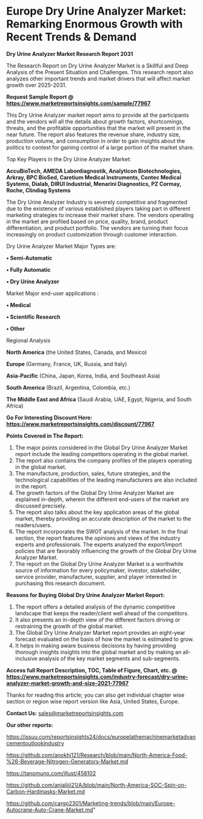  # Europe Dry Urine Analyzer Market: Remarking Enormous Growth with Recent Trends & Demand

<strong>Dry Urine Analyzer Market Research Report 2031</strong>

The Research Report on Dry Urine Analyzer Market is a Skillful and Deep Analysis of the Present Situation and Challenges. This research report also analyzes other important trends and market drivers that will affect market growth over 2025-2031.

<strong>Request Sample Report @ <a href=https://www.marketreportsinsights.com/sample/77967>https://www.marketreportsinsights.com/sample/77967</a></strong>

This Dry Urine Analyzer market report aims to provide all the participants and the vendors will all the details about growth factors, shortcomings, threats, and the profitable opportunities that the market will present in the near future. The report also features the revenue share, industry size, production volume, and consumption in order to gain insights about the politics to contest for gaining control of a large portion of the market share.

Top Key Players in the Dry Urine Analyzer Market:

<strong>AccuBioTech, AMEDA Labordiagnostik, Analyticon Biotechnologies, Arkray, BPC BioSed, Caretium Medical Instruments, Contec Medical Systems, Dialab, DIRUI Industrial, Menarini Diagnostics, PZ Cormay, Roche, Clindiag Systems</strong>

The Dry Urine Analyzer Industry is severely competitive and fragmented due to the existence of various established players taking part in different marketing strategies to increase their market share. The vendors operating in the market are profiled based on price, quality, brand, product differentiation, and product portfolio. The vendors are turning their focus increasingly on product customization through customer interaction.

Dry Urine Analyzer Market Major Types are:

<strong>• Semi-Automatic

• Fully Automatic

• Dry Urine Analyzer</strong>

Market Major end-user applications :

<strong>• Medical

• Scientific Research

• Other</strong>

Regional Analysis

</u><strong><b>North America</b></strong> (the United States, Canada, and Mexico)

<strong><b>Europe </b></strong>(Germany, France, UK, Russia, and Italy)

<strong><b>Asia-Pacific</b></strong> (China, Japan, Korea, India, and Southeast Asia)

<strong><b>South America</b></strong> (Brazil, Argentina, Colombia, etc.)

<strong><b>The Middle East and Africa</b></strong> (Saudi Arabia, UAE, Egypt, Nigeria, and South Africa)

<strong>Go For Interesting Discount Here: <a href=https://www.marketreportsinsights.com/discount/77967>https://www.marketreportsinsights.com/discount/77967</a></strong>

<strong>Points Covered in The Report:</strong>
<ol>
  <li>The major points considered in the Global Dry Urine Analyzer Market report include the leading competitors operating in the global market.</li>
  <li>The report also contains the company profiles of the players operating in the global market.</li>
  <li>The manufacture, production, sales, future strategies, and the technological capabilities of the leading manufacturers are also included in the report.</li>
  <li>The growth factors of the Global Dry Urine Analyzer Market are explained in-depth, wherein the different end-users of the market are discussed precisely.</li>
  <li>The report also talks about the key application areas of the global market, thereby providing an accurate description of the market to the readers/users.</li>
  <li>The report incorporates the SWOT analysis of the market. In the final section, the report features the opinions and views of the industry experts and professionals. The experts analyzed the export/import policies that are favorably influencing the growth of the Global Dry Urine Analyzer Market.</li>
  <li>The report on the Global Dry Urine Analyzer Market is a worthwhile source of information for every policymaker, investor, stakeholder, service provider, manufacturer, supplier, and player interested in purchasing this research document.</li>
</ol>
<strong>Reasons for Buying Global Dry Urine Analyzer Market Report:</strong>

<ol>
  <li>The report offers a detailed analysis of the dynamic competitive landscape that keeps the reader/client well ahead of the competitors.</li>
  <li>It also presents an in-depth view of the different factors driving or restraining the growth of the global market.</li>
  <li>The Global Dry Urine Analyzer Market report provides an eight-year forecast evaluated on the basis of how the market is estimated to grow.</li>
  <li>It helps in making aware business decisions by having providing thorough insights insights into the global market and by making an all-inclusive analysis of the key market segments and sub-segments.</li>
</ol>
<strong>Access full Report Description, TOC, Table of Figure, Chart, etc. @ <a href=https://www.marketreportsinsights.com/industry-forecast/dry-urine-analyzer-market-growth-and-size-2021-77967>https://www.marketreportsinsights.com/industry-forecast/dry-urine-analyzer-market-growth-and-size-2021-77967</a></strong>


Thanks for reading this article; you can also get individual chapter wise section or region wise report version like Asia, United States, Europe.

<strong>Contact Us:</strong>
sales@marketreportsinsights.com

<strong>Our other reports:</strong>

<a href=https://issuu.com/reportsinsights24/docs/europelathemachinemarketadvancementoutlookindustry>https://issuu.com/reportsinsights24/docs/europelathemachinemarketadvancementoutlookindustry</a>

<a href=https://github.com/anokhi121/Research/blob/main/North-America-Food-%26-Beverage-Nitrogen-Generators-Market.md>https://github.com/anokhi121/Research/blob/main/North-America-Food-%26-Beverage-Nitrogen-Generators-Market.md</a>

<a href=https://tanomuno.com/illust/458102>https://tanomuno.com/illust/458102</a>

<a href=https://github.com/anjaliiii21/A/blob/main/North-America-SOC-Spin-on-Carbon-Hardmasks-Market.md>https://github.com/anjaliiii21/A/blob/main/North-America-SOC-Spin-on-Carbon-Hardmasks-Market.md</a>

<a href=https://github.com/cargo2301/Marketing-trends/blob/main/Europe-Autocrane-Auto-Crane-Market.md>https://github.com/cargo2301/Marketing-trends/blob/main/Europe-Autocrane-Auto-Crane-Market.md</a>"
